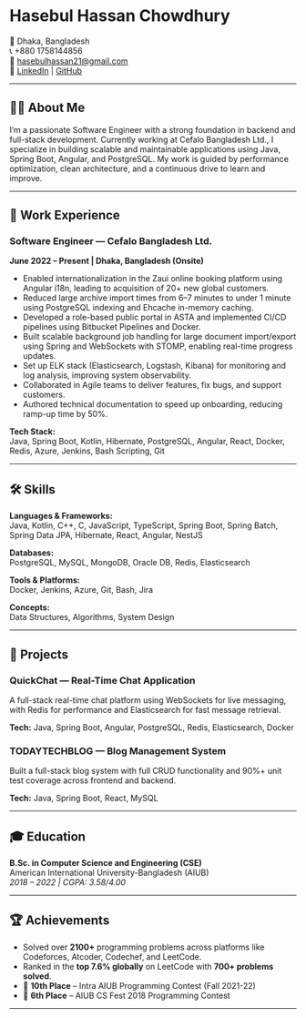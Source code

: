 # Hasebul Hassan Chowdhury

📍 Dhaka, Bangladesh  
📞 +880 1758144856  
📧 [hasebulhassan21@gmail.com](mailto:hasebulhassan21@gmail.com)  
🔗 [LinkedIn](https://linkedin.com/in/hasebul) | [GitHub](https://github.com/Hasebul21)

---

## 👨‍💻 About Me

I’m a passionate Software Engineer with a strong foundation in backend and full-stack development. Currently working at Cefalo Bangladesh Ltd., I specialize in building scalable and maintainable applications using Java, Spring Boot, Angular, and PostgreSQL. My work is guided by performance optimization, clean architecture, and a continuous drive to learn and improve.

---

## 💼 Work Experience

### Software Engineer — Cefalo Bangladesh Ltd.  
**June 2022 – Present | Dhaka, Bangladesh (Onsite)**

- Enabled internationalization in the Zaui online booking platform using Angular i18n, leading to acquisition of 20+ new global customers.
- Reduced large archive import times from 6–7 minutes to under 1 minute using PostgreSQL indexing and Ehcache in-memory caching.
- Developed a role-based public portal in ASTA and implemented CI/CD pipelines using Bitbucket Pipelines and Docker.
- Built scalable background job handling for large document import/export using Spring and WebSockets with STOMP, enabling real-time progress updates.
- Set up ELK stack (Elasticsearch, Logstash, Kibana) for monitoring and log analysis, improving system observability.
- Collaborated in Agile teams to deliver features, fix bugs, and support customers.
- Authored technical documentation to speed up onboarding, reducing ramp-up time by 50%.

**Tech Stack:**  
Java, Spring Boot, Kotlin, Hibernate, PostgreSQL, Angular, React, Docker, Redis, Azure, Jenkins, Bash Scripting, Git

---

## 🛠 Skills

**Languages & Frameworks:**  
Java, Kotlin, C++, C, JavaScript, TypeScript, Spring Boot, Spring Batch, Spring Data JPA, Hibernate, React, Angular, NestJS

**Databases:**  
PostgreSQL, MySQL, MongoDB, Oracle DB, Redis, Elasticsearch

**Tools & Platforms:**  
Docker, Jenkins, Azure, Git, Bash, Jira

**Concepts:**  
Data Structures, Algorithms, System Design

---

## 🚀 Projects

### QuickChat — Real-Time Chat Application
A full-stack real-time chat platform using WebSockets for live messaging, with Redis for performance and Elasticsearch for fast message retrieval.

**Tech:** Java, Spring Boot, Angular, PostgreSQL, Redis, Elasticsearch, Docker

### TODAYTECHBLOG — Blog Management System
Built a full-stack blog system with full CRUD functionality and 90%+ unit test coverage across frontend and backend.

**Tech:** Java, Spring Boot, React, MySQL

---

## 🎓 Education

**B.Sc. in Computer Science and Engineering (CSE)**  
American International University-Bangladesh (AIUB)  
*2018 – 2022 | CGPA: 3.58/4.00*

---

## 🏆 Achievements

- Solved over **2100+** programming problems across platforms like Codeforces, Atcoder, Codechef, and LeetCode.
- Ranked in the **top 7.6% globally** on LeetCode with **700+ problems solved**.
- 🥉 **10th Place** – Intra AIUB Programming Contest (Fall 2021-22)  
- 🏅 **6th Place** – AIUB CS Fest 2018 Programming Contest

---

